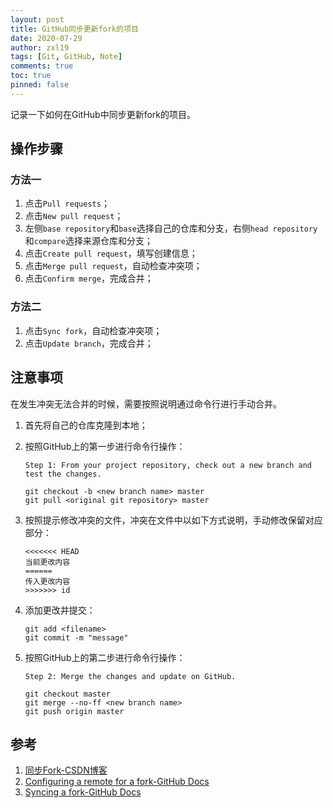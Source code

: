 ```yaml
---
layout: post
title: GitHub同步更新fork的项目
date: 2020-07-29
author: zxl19
tags: [Git, GitHub, Note]
comments: true
toc: true
pinned: false
---
```


记录一下如何在GitHub中同步更新fork的项目。

<!-- more -->

## 操作步骤

### 方法一

1. 点击`Pull requests`；
2. 点击`New pull request`；
3. 左侧`base repository`和`base`选择自己的仓库和分支，右侧`head repository`和`compare`选择来源仓库和分支；
4. 点击`Create pull request`，填写创建信息；
5. 点击`Merge pull request`，自动检查冲突项；
6. 点击`Confirm merge`，完成合并；

### 方法二

1. 点击`Sync fork`，自动检查冲突项；
2. 点击`Update branch`，完成合并；

## 注意事项

在发生冲突无法合并的时候，需要按照说明通过命令行进行手动合并。

1. 首先将自己的仓库克隆到本地；
2. 按照GitHub上的第一步进行命令行操作：

    ```text
    Step 1: From your project repository, check out a new branch and test the changes.
    ```

    ```shell
    git checkout -b <new branch name> master
    git pull <original git repository> master
    ```

3. 按照提示修改冲突的文件，冲突在文件中以如下方式说明，手动修改保留对应部分：

    ```text
    <<<<<<< HEAD
    当前更改内容
    ======
    传入更改内容
    >>>>>>> id
    ```

4. 添加更改并提交：

    ```shell
    git add <filename>
    git commit -m "message"
    ```

5. 按照GitHub上的第二步进行命令行操作：

    ```text
    Step 2: Merge the changes and update on GitHub.
    ```

    ```shell
    git checkout master
    git merge --no-ff <new branch name>
    git push origin master
    ```

## 参考

1. [同步Fork-CSDN博客](https://blog.csdn.net/qq1332479771/article/details/56087333)
2. [Configuring a remote for a fork-GitHub Docs](https://docs.github.com/en/github/collaborating-with-issues-and-pull-requests/configuring-a-remote-for-a-fork)
3. [Syncing a fork-GitHub Docs](https://docs.github.com/en/github/collaborating-with-issues-and-pull-requests/syncing-a-fork)
